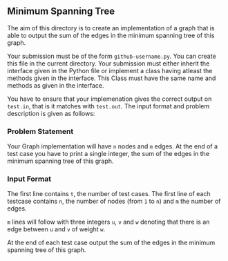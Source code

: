 ## Minimum Spanning Tree

The aim of this directory is to create an implementation of a graph that is able to output the sum of the edges in the minimum spanning tree of this graph.

Your submission must be of the form `github-username.py`. You can create this file in the current directory. Your submission must either inherit the interface given in the Python file or implement a class having atleast the methods given in the interface. This Class must have the same name and methods as given in the interface.

You have to ensure that your implemenation gives the correct output on `test.in`, that is it matches with `test.out`. The input format and problem description is given as follows:

### Problem Statement

Your Graph implementation will have `n` nodes and `m` edges. At the end of a test case you have to print a single integer, the sum of the edges in the minimum spanning tree of this graph.

### Input Format

The first line contains `t`, the number of test cases.
The first line of each testcase contains `n`, the number of nodes (from `1` to `n`) and `m` the number of edges.

`m` lines will follow with three integers `u`, `v` and `w` denoting that there is an edge between `u` and `v` of weight `w`.

At the end of each test case output the sum of the edges in the minimum spanning tree of this graph.
